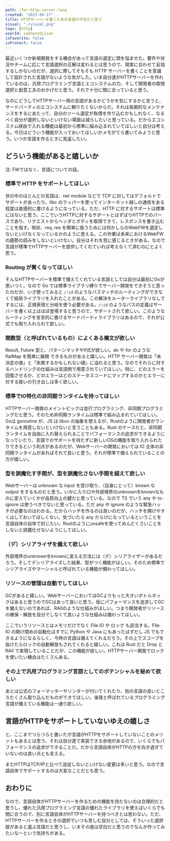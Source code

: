 ```yaml
---
path: /for-http-server-lang
created: "2023-09-27"
title: HTTPサーバーを書くための言語が不在だと思う
visual: "./visual.png"
tags: [http]
userId: sadnessOjisan
isFavorite: false
isProtect: false
---
```


最近いくつか新規開発をする機会があって言語の選定に頭を悩ませた。要件や状況やチームに応じて言語選択の正解は変わるとは思うので、現実に合わせて妥協するしかないのだが、選択に際してそもそも HTTP サーバーを書くことを意識して設計された言語がないような気がした。いま自分達がHTTPサーバーを作れているのは、汎用プログラミング言語とエコシステムの力、そして開発者の取捨選択と創意工夫のおかげだと思う。それで十分に間に合っていると思う。

なのにどうしてHTTPサーバー用の言語があるかどうかを気にするかと言うと、サードパーティのエコシステムに頼りたくないからだ。それは長期的なメンテナンスをするにあたって、自分のツール選定が負債を作り込むかもしれなく、なるべく自分が選択しないといけない場面は減らしたいと思っている。だからエコシステム経由で入れる機能は最初から標準に組み込まれていてほしいと自分は考える。今日はどういう機能が入っておいてほしいかメモがてら書いてみようと思う。いつか言語を作るときに見返したい。

## どういう機能があると嬉しいか

注: FWではなく、言語についての話。

### 標準で HTTP をサポートしてほしい

世の中のほとんどの言語は、net module などで TCP に対してはデフォルトでサポートがあったり、libc のラッパーを使ってインターネット越しの通信をある程度は直感的に書けるようになっている。ただ、HTTP に対するサポートは標準にはないと思う。ここでいうHTTPに対するサポートとはずばりHTTPでのパースであり、リクエストからヘッダとボディを取得できて、レスポンスを書き込むことを指す。現状、req, res を簡単に扱うためには何かしらのWebFWを選定しないといけなくなっているかのように思える。この作業は未来におけるWebFWの趨勢の読みをしないといけない。自分はそれを苦に感じるときがある。なので言語が標準でHTTPサーバーを提供してくれていれば考えなくて済むのにとよく思う。

### Routing が賢くなってほしい

そんなHTTPサーバーを標準で備えてくれている言語としては自分は最初にGoが思いつく。なので Go では標準ライブラリ縛りでサーバー開発をできそうと思ったのだが、いざ使ってみると `/:id` のようなパスマッチのルーティングができなくて結局ライブラリを入れたことがある。この解決をルーターライブラリなしでするには、正規表現と分岐を使う必要がある。`/:id` のようなパスの定義はサーバーを書く以上はほぼ登場すると思うので、サポートされて欲しい。このようなルーティングを宣言的に書けるサードパーティライブラリはあるので、それが公式でも取り入れられて欲しい。

### 関数型（と呼ばれているもの）によくある構文が欲しい

Result, Future 型と、パターンマッチやif式が欲しい。do や for のような flatMap を簡単に展開 できるものがあると嬉しい。HTTP サーバー開発は「未決定の値」と「失敗するかもしれない値」に溢れると思う。なのでそれらに対するハンドリングの仕組みは言語側で用意されていてほしい。特に、どのエラーを回復させるか、どのエラーはどのステータスコードにマップするのかとエラーに対する扱いの引き出しは多く欲しい。

### 標準でIO特化の非同期ランタイムを持ってほしい

HTTPサーバー開発のメイントピックは並行プログラミング、非同期プログラミングだと思う。そのため非同期ランタイムは標準で組み込まれていてほしい。Goは goroutine が、JS は libuv の抽象を使えるが、Rustのように開発者がランタイムを用意しないといけないと言うこともある。Rust のケースだと、非同期ランタイムを自由に入れ替えられることでパフォーマンスの追求ができるようになっていたり、言語でのサポートを待たずに新しいOSの機能を取り入れられたりできるという利点があるのだが、Webサーバーの開発においては IO 主体の非同期ランタイムがあればそれで良いと思う。それが標準で備えられていることの方が嬉しい。

### 型を誤魔化す手間が、型を誤魔化さない手間を超えて欲しい

Webサーバーは unknown な input を受け取り、（自身にとって）known な output をするものだと思う。いかに入り口や外部境界のunknownをknownなものに変えていくかが品質向上の鍵だと思っている。なので TS でいう any や ts-ignore は使うべきでないと思っている。ただ any や ignore のような緊急ハッチが必要なのはわかる。だからハッチを作るのは良いのだが、ハッチを開けやすくはしておいてほしくない。気づいたら any だらけになっているということを言語自体の自体で封じたい。Rustのようにunsafeを使ってめんどくさいことをしないと誤魔化せないようにしてほしい。

### （デ）シリアライザを備えて欲しい

外部境界のunknownをknownに変える方法には（デ）シリアライザーがあるだろう。そしてデシリアライズした結果、型がつく機能がほしい。そのため標準でシリアライズやマーシャルと呼ばれている機能が備わってほしい。

### リソースの管理は自動でしてほしい

GCがあると嬉しい。WebサーバーにおいてはGCよりもっと大きいボトルネックはあると思うのでGCはあって良いと思う。仮にパフォーマンスを追求してGCを備えないのであれば、RAIIのような仕組みがほしい。つまり開発者がリソースの確保・解放を自分でしなくて良いような仕組みは備わってほしい。

ここでいうリソースとはメモリだけでなく File IO や ロック も該当する。File IO の開け閉めの自動化はすでに Python や Java にもあったはずだし JS でもできるようになるらしく、今時の言語は備えてくれるだろう。その上でスコープを抜けたらロックの自動解放もされてくれると嬉しい。これは Rust だと Drop と RAII で実現していることだが、この機能が欲しい。HTTPサーバー開発でロックを使いたい機会はたくさんある。

### その上で汎用プログラミング言語としてのポテンシャルを秘めて欲しい

あとは公式のフォーマッターやリンターが付いてくれたり、他の言語の良いところたくさん取り込んだものができてほしい。後発と呼ばれているプログラミング言語が備えている機能は一通り欲しい。

## 言語がHTTPをサポートしていないゆえの嬉しさ

と、ここまでつらつらと書いたが言語がHTTPをサポートしていないことのメリットもあるとは思う。それは自分達で実装できる余地があるので、いくらでもパフォーマンスの追求ができることだ。だから言語自体がHTTPの方を向き過ぎていないのは良い点とも言える。

またHTTPはTCP/IPと比べて追従しないといけない変更は多いと思う。なので言語自体でサポートするのは大変なことだとも思う。

## おわりに

なので、言語自体がHTTPサーバーを作るための機能を持たないのは合理的だと思うし、優れた汎用プログラミング言語の優れたライブラリを使えばいくらでも間に合うので、別に言語自体がHTTPサーバーを持つべきとは思わない。ただ、HTTPサーバーを作るときの選択でいつも苦しむ自分としては、そういった選択肢があると選ぶ言語だと思うし、いまその座は空白だと思うのでなんか作ってみたいなーという気持ちがある。
